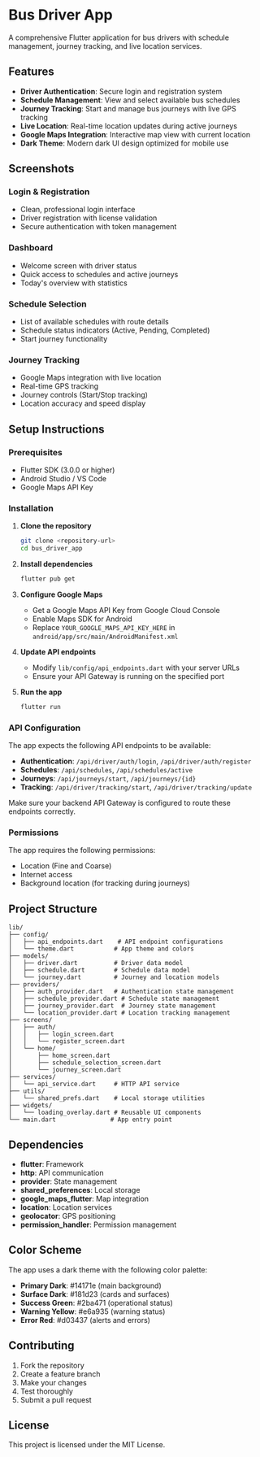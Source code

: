 # Bus Driver App

A comprehensive Flutter application for bus drivers with schedule management, journey tracking, and live location services.

## Features

- **Driver Authentication**: Secure login and registration system
- **Schedule Management**: View and select available bus schedules
- **Journey Tracking**: Start and manage bus journeys with live GPS tracking
- **Live Location**: Real-time location updates during active journeys
- **Google Maps Integration**: Interactive map view with current location
- **Dark Theme**: Modern dark UI design optimized for mobile use

## Screenshots

### Login & Registration
- Clean, professional login interface
- Driver registration with license validation
- Secure authentication with token management

### Dashboard
- Welcome screen with driver status
- Quick access to schedules and active journeys
- Today's overview with statistics

### Schedule Selection
- List of available schedules with route details
- Schedule status indicators (Active, Pending, Completed)
- Start journey functionality

### Journey Tracking
- Google Maps integration with live location
- Real-time GPS tracking
- Journey controls (Start/Stop tracking)
- Location accuracy and speed display

## Setup Instructions

### Prerequisites
- Flutter SDK (3.0.0 or higher)
- Android Studio / VS Code
- Google Maps API Key

### Installation

1. **Clone the repository**
   ```bash
   git clone <repository-url>
   cd bus_driver_app
   ```

2. **Install dependencies**
   ```bash
   flutter pub get
   ```

3. **Configure Google Maps**
   - Get a Google Maps API Key from Google Cloud Console
   - Enable Maps SDK for Android
   - Replace `YOUR_GOOGLE_MAPS_API_KEY_HERE` in `android/app/src/main/AndroidManifest.xml`

4. **Update API endpoints**
   - Modify `lib/config/api_endpoints.dart` with your server URLs
   - Ensure your API Gateway is running on the specified port

5. **Run the app**
   ```bash
   flutter run
   ```

### API Configuration

The app expects the following API endpoints to be available:

- **Authentication**: `/api/driver/auth/login`, `/api/driver/auth/register`
- **Schedules**: `/api/schedules`, `/api/schedules/active`
- **Journeys**: `/api/journeys/start`, `/api/journeys/{id}`
- **Tracking**: `/api/driver/tracking/start`, `/api/driver/tracking/update`

Make sure your backend API Gateway is configured to route these endpoints correctly.

### Permissions

The app requires the following permissions:
- Location (Fine and Coarse)
- Internet access
- Background location (for tracking during journeys)

## Project Structure

```
lib/
├── config/
│   ├── api_endpoints.dart    # API endpoint configurations
│   └── theme.dart           # App theme and colors
├── models/
│   ├── driver.dart          # Driver data model
│   ├── schedule.dart        # Schedule data model
│   └── journey.dart         # Journey and location models
├── providers/
│   ├── auth_provider.dart   # Authentication state management
│   ├── schedule_provider.dart # Schedule state management
│   ├── journey_provider.dart  # Journey state management
│   └── location_provider.dart # Location tracking management
├── screens/
│   ├── auth/
│   │   ├── login_screen.dart
│   │   └── register_screen.dart
│   └── home/
│       ├── home_screen.dart
│       ├── schedule_selection_screen.dart
│       └── journey_screen.dart
├── services/
│   └── api_service.dart     # HTTP API service
├── utils/
│   └── shared_prefs.dart    # Local storage utilities
├── widgets/
│   └── loading_overlay.dart # Reusable UI components
└── main.dart               # App entry point
```

## Dependencies

- **flutter**: Framework
- **http**: API communication
- **provider**: State management
- **shared_preferences**: Local storage
- **google_maps_flutter**: Map integration
- **location**: Location services
- **geolocator**: GPS positioning
- **permission_handler**: Permission management

## Color Scheme

The app uses a dark theme with the following color palette:
- **Primary Dark**: #14171e (main background)
- **Surface Dark**: #181d23 (cards and surfaces)
- **Success Green**: #2ba471 (operational status)
- **Warning Yellow**: #e6a935 (warning status)
- **Error Red**: #d03437 (alerts and errors)

## Contributing

1. Fork the repository
2. Create a feature branch
3. Make your changes
4. Test thoroughly
5. Submit a pull request

## License

This project is licensed under the MIT License.